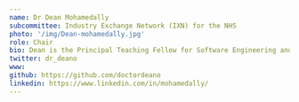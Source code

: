 ```yaml
---
name: Dr Dean Mohamedally
subcommittee: Industry Exchange Network (IXN) for the NHS
photo: '/img/Dean-mohamedally.jpg'
role: Chair
bio: Dean is the Principal Teaching Fellow for Software Engineering and Industry Projects and a member of the Software Systems Engineering group at the Department of Computer Science, University College London. Dean is  the Inventor and Creator, and is one of the Projects Directors of the UCL IXN - Industry Exchange Network (www.ixn.org.uk), which he co-founded with Dr Graham Roberts and Geoff Hughes in 2011. Dean leads on all healthcare related projects with teaching in Computer Science. The IXN programme was reported in the NHS England Topol Review (2019), leading to the creation of this IXN for the NHS subcommittee at the government backed Apperta Foundation CIC. Outside of healthcare projects, the IXN programme is centred around term-time teaching with students based in our labs at UCL, with all sectors of industry clients engaging with the students on Proof of Concepts (PoC). Dean covers the fields of Software Engineering and Systems Integration development on the UCL IXN, but also align interests with our other UCL CS Projects Directors. Dean is a Fellow of the Higher Education Academy and Member of the British Computing Society. 
twitter: dr_deano 
www: 
github: https://github.com/doctordeano
linkedin: https://www.linkedin.com/in/mohamedally/ 
---
```

